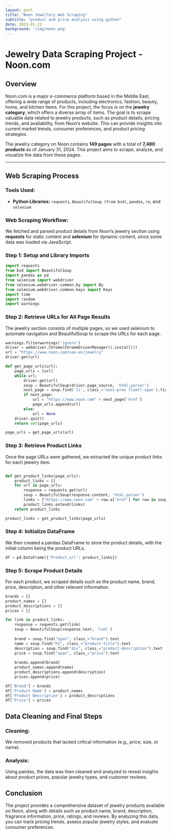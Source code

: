 ```yaml
---
layout: post
title: "Noon Jewellery Web Scraping"
subtitle: "product and price analysis using python"
date: 2023-01-22
background: '/img/noon.png'
---
```


# Jewelry Data Scraping Project - Noon.com

## Overview

Noon.com is a major e-commerce platform based in the Middle East, offering a wide range of products, including electronics, fashion, beauty, home, and kitchen items. For this project, the focus is on the **jewelry category**, which offers a diverse array of items. The goal is to scrape valuable data related to jewelry products, such as product details, pricing trends, and availability, from Noon’s website. This can provide insights into current market trends, consumer preferences, and product pricing strategies.

The jewelry category on Noon contains **149 pages** with a total of **7,480 products** as of January 31, 2024. This project aims to scrape, analyze, and visualize the data from these pages.

---

## Web Scraping Process

### Tools Used:
- **Python Libraries:** `requests`, `BeautifulSoup (from bs4)`, `pandas`, `re`, and `selenium`

### Web Scraping Workflow:
We fetched and parsed product details from Noon’s jewelry section using **requests** for static content and **selenium** for dynamic content, since some data was loaded via JavaScript.

### Step 1: Setup and Library Imports


```python
import requests
from bs4 import BeautifulSoup
import pandas as pd
from selenium import webdriver
from selenium.webdriver.common.by import By
from selenium.webdriver.common.keys import Keys
import time
import random
import warnings
```

### Step 2: Retrieve URLs for All Page Results
The jewelry section consists of multiple pages, so we used selenium to automate navigation and BeautifulSoup to scrape the URLs for each page.

```python
warnings.filterwarnings('ignore')
driver = webdriver.Chrome(ChromeDriverManager().install())
url = "https://www.noon.com/uae-en/jewelry"
driver.get(url)

def get_page_urls(url):
    page_urls = [url]
    while url:
        driver.get(url)
        soup = BeautifulSoup(driver.page_source, 'html.parser')
        next_page = soup.find('li', class_='next-prev floatl-span').find('a', class_='next')
        if next_page:
            url = "https://www.noon.com" + next_page['href']
            page_urls.append(url)
        else:
            url = None
    driver.quit()
    return set(page_urls)

page_urls = get_page_urls(url)
```

### Step 3: Retrieve Product Links
Once the page URLs were gathered, we extracted the unique product links for each jewelry item.

```python

def get_product_links(page_urls):
    product_links = []
    for url in page_urls:
        response = requests.get(url)
        soup = BeautifulSoup(response.content, 'html.parser')
        links = ["https://www.noon.com" + row.a['href'] for row in soup.find_all('p', class_='prod-desc')]
        product_links.extend(links)
    return product_links

product_links = get_product_links(page_urls)

```

### Step 4: Initialize DataFrame
We then created a pandas DataFrame to store the product details, with the initial column being the product URLs.

```python
df = pd.DataFrame({'Product_url': product_links})

```
### Step 5: Scrape Product Details
For each product, we scraped details such as the product name, brand, price, description, and other relevant information.

```python
brands = []
product_names = []
product_descriptions = []
prices = []

for link in product_links:
    response = requests.get(link)
    soup = BeautifulSoup(response.text, 'lxml')
    
    brand = soup.find("span", class_="brand").text
    name = soup.find("h1", class_="product-title").text
    description = soup.find("div", class_="product-description").text
    price = soup.find("span", class_="price").text
    
    brands.append(brand)
    product_names.append(name)
    product_descriptions.append(description)
    prices.append(price)

df['Brand'] = brands
df['Product Name'] = product_names
df['Product Description'] = product_descriptions
df['Price'] = prices


```

## Data Cleaning and Final Steps

### Cleaning:
We removed products that lacked critical information (e.g., price, size, or name).

### Analysis:
Using pandas, the data was then cleaned and analyzed to reveal insights about product prices, popular jewelry types, and customer reviews.

## Conclusion
The project provides a comprehensive dataset of jewelry products available on Noon, along with details such as product name, brand, description, fragrance information, price, ratings, and reviews. By analyzing this data, you can track pricing trends, assess popular jewelry styles, and evaluate consumer preferences.
